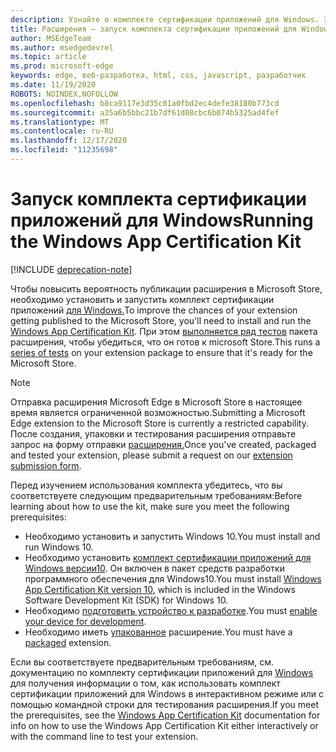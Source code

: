 ```yaml
---
description: Узнайте о комплекте сертификации приложений для Windows. Это дает расширению больше шансов на публикацию.
title: Расширения — запуск комплекта сертификации приложений для Windows
author: MSEdgeTeam
ms.author: msedgedevrel
ms.topic: article
ms.prod: microsoft-edge
keywords: edge, веб-разработка, html, css, javascript, разработчик
ms.date: 11/19/2020
ROBOTS: NOINDEX,NOFOLLOW
ms.openlocfilehash: b8ca9117e3d35c01a0fbd2ec4defe38180b773cd
ms.sourcegitcommit: a35a6b5bbc21b7df61d08cbc6b074b5325ad4fef
ms.translationtype: MT
ms.contentlocale: ru-RU
ms.lasthandoff: 12/17/2020
ms.locfileid: "11235698"
---
```

# <span data-ttu-id="6873f-105">Запуск комплекта сертификации приложений для Windows</span><span class="sxs-lookup"><span data-stu-id="6873f-105">Running the Windows App Certification Kit</span></span>  

[!INCLUDE [deprecation-note](../../includes/deprecation-note.md)]  

<span data-ttu-id="6873f-106">Чтобы повысить вероятность публикации расширения в Microsoft Store, необходимо установить и запустить комплект сертификации приложений [для Windows.](https://go.microsoft.com/fwlink/p/?LinkID=309666)</span><span class="sxs-lookup"><span data-stu-id="6873f-106">To improve the chances of your extension getting published to the Microsoft Store, you'll need to install and run the [Windows App Certification Kit](https://go.microsoft.com/fwlink/p/?LinkID=309666).</span></span>
<span data-ttu-id="6873f-107">При этом [выполняется ряд тестов](https://docs.microsoft.com/windows/uwp/debug-test-perf/windows-app-certification-kit-tests) пакета расширения, чтобы убедиться, что он готов к microsoft Store.</span><span class="sxs-lookup"><span data-stu-id="6873f-107">This runs a [series of tests](https://docs.microsoft.com/windows/uwp/debug-test-perf/windows-app-certification-kit-tests) on your extension package to ensure that it's ready for the Microsoft Store.</span></span>

> [!NOTE]
> <span data-ttu-id="6873f-108">Отправка расширения Microsoft Edge в Microsoft Store в настоящее время является ограниченной возможностью.</span><span class="sxs-lookup"><span data-stu-id="6873f-108">Submitting a Microsoft Edge extension to the Microsoft Store is currently a restricted capability.</span></span> <span data-ttu-id="6873f-109">После создания, упаковки и тестирования расширения отправьте запрос на форму отправки [расширения.](https://aka.ms/extension-request)</span><span class="sxs-lookup"><span data-stu-id="6873f-109">Once you've created, packaged and tested your extension, please submit a request on our [extension submission form](https://aka.ms/extension-request).</span></span>

<span data-ttu-id="6873f-110">Перед изучением использования комплекта убедитесь, что вы соответствуете следующим предварительным требованиям:</span><span class="sxs-lookup"><span data-stu-id="6873f-110">Before learning about how to use the kit, make sure you meet the following prerequisites:</span></span> 

- <span data-ttu-id="6873f-111">Необходимо установить и запустить Windows 10.</span><span class="sxs-lookup"><span data-stu-id="6873f-111">You must install and run Windows 10.</span></span>
- <span data-ttu-id="6873f-112">Необходимо установить [комплект сертификации приложений для Windows версии10](https://go.microsoft.com/fwlink/p/?LinkID=309666). Он включен в пакет средств разработки программного обеспечения для Windows10.</span><span class="sxs-lookup"><span data-stu-id="6873f-112">You must install [Windows App Certification Kit version 10](https://go.microsoft.com/fwlink/p/?LinkID=309666), which is included in the Windows Software Development Kit (SDK) for Windows 10.</span></span>
- <span data-ttu-id="6873f-113">Необходимо [подготовить устройство к разработке](https://docs.microsoft.com/windows/uwp/get-started/enable-your-device-for-development).</span><span class="sxs-lookup"><span data-stu-id="6873f-113">You must [enable your device for development](https://docs.microsoft.com/windows/uwp/get-started/enable-your-device-for-development).</span></span>
- <span data-ttu-id="6873f-114">Необходимо иметь [упакованное](../packaging.md) расширение.</span><span class="sxs-lookup"><span data-stu-id="6873f-114">You must have a [packaged](../packaging.md) extension.</span></span>


<span data-ttu-id="6873f-115">Если вы соответствуете предварительным требованиям, см. документацию по комплекту сертификации приложений для [Windows](https://docs.microsoft.com/windows/uwp/debug-test-perf/windows-app-certification-kit#validate-your-windows-app-using-the-windows-app-certification-kit-interactively) для получения информации о том, как использовать комплект сертификации приложений для Windows в интерактивном режиме или с помощью командной строки для тестирования расширения.</span><span class="sxs-lookup"><span data-stu-id="6873f-115">If you meet the prerequisites, see the [Windows App Certification Kit](https://docs.microsoft.com/windows/uwp/debug-test-perf/windows-app-certification-kit#validate-your-windows-app-using-the-windows-app-certification-kit-interactively) documentation for info on how to use the Windows App Certification Kit either interactively or with the command line to test your extension.</span></span>
